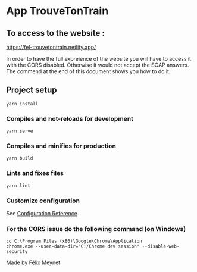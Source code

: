 # App TrouveTonTrain

## To access to the website :
https://fel-trouvetontrain.netlify.app/

In order to have the full expreience of the website you will have to access it with the CORS disabled.
Otherwise it would not accept the SOAP answers.
The commend at the end of this document shows you how to do it.
## Project setup
```
yarn install
```

### Compiles and hot-reloads for development
```
yarn serve
```

### Compiles and minifies for production
```
yarn build
```

### Lints and fixes files
```
yarn lint
```

### Customize configuration
See [Configuration Reference](https://cli.vuejs.org/config/).

### For the CORS issue do the following command (on Windows)
```
cd C:\Program Files (x86)\Google\Chrome\Application
chrome.exe --user-data-dir="C:/Chrome dev session" --disable-web-security
```
Made by Félix Meynet